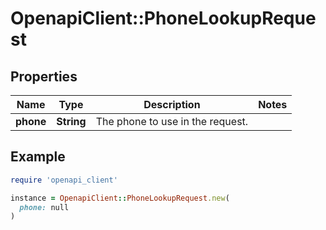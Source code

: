 # OpenapiClient::PhoneLookupRequest

## Properties

| Name | Type | Description | Notes |
| ---- | ---- | ----------- | ----- |
| **phone** | **String** | The phone to use in the request. |  |

## Example

```ruby
require 'openapi_client'

instance = OpenapiClient::PhoneLookupRequest.new(
  phone: null
)
```

